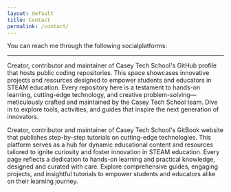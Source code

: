 ```yaml
---
layout: default
title: Contact
permalink: /contact/
---
```


<div class="contact-container">
    <p>You can reach me through the following socialplatforms:</p>
    <div class="contact-info">
        <div class="contact-icon">
            <a href="http://au.linkedin.com/in/smabdullah" target="_blank" rel="noopener noreferrer">
                <i class="fa fa-linkedin fa-4x" aria-hidden="true"></i>
            </a>
        </div>
        <div class="contact-icon">
            <a href="mailto:sm.abdullah@chisholm.edu.au" target="_blank" rel="noopener noreferrer">
                <i class="fa fa-envelope-o fa-4x" aria-hidden="true"></i>
            </a>
        </div>
        <div class="contact-icon">
            <a href="mailto:sma.csedu@gmail.com" target="_blank" rel="noopener noreferrer">
                <i class="fa fa-envelope fa-4x" aria-hidden="true"></i>
            </a>
        </div>
        <div class="contact-icon">
            <a href="https://github.com/smabdullah" target="_blank" rel="noopener noreferrer">
                <i class="fa fa-github-square fa-4x" aria-hidden="true"></i>
            </a>
        </div>
    </div>
    <hr>
    <div>
        <span>
            <p>Creator, contributor and maintainer of Casey Tech School's GitHub profile that hosts public coding repositories. This space showcases innovative projects and resources designed to empower students and educators in STEAM education. Every repository here is a testament to hands-on learning, cutting-edge technology, and creative problem-solving—meticulously crafted and maintained by the Casey Tech School team. Dive in to explore tools, activities, and guides that inspire the next generation of innovators.
                <a href="https://github.com/caseytechschool-cts" target="_blank" rel="noopener noreferrer">
                    <i class="fa fa-github" aria-hidden="true"></i>
                </a></p>
        </span>
    </div>
    <div>
        <span>
            <p>Creator, contributor and maintainer of Casey Tech School's GitBook website that publishes step-by-step tutorials on cutting-edge technologies. This platform serves as a hub for dynamic educational content and resources tailored to ignite curiosity and foster innovation in STEAM education. Every page reflects a dedication to hands-on learning and practical knowledge, designed and curated with care. Explore comprehensive guides, engaging projects, and insightful tutorials to empower students and educators alike on their learning journey.
                <a href="https://caseytechschool.gitbook.io/welcome" target="_blank" rel="noopener noreferrer">
                    <i class="fa fa-book" aria-hidden="true"></i>
                </a></p>
        </span>
    </div>
</div>

